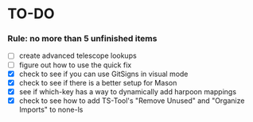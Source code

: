 # TO-DO

### Rule: no more than 5 unfinished items

- [ ] create advanced telescope lookups
- [ ] figure out how to use the quick fix
- [x] check to see if you can use GitSigns in visual mode
- [x] check to see if there is a better setup for Mason
- [x] see if which-key has a way to dynamically add harpoon mappings
- [x] check to see how to add TS-Tool's "Remove Unused" and "Organize Imports" to none-ls
